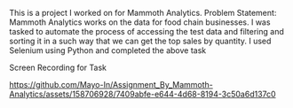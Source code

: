 This is a project I worked on for Mammoth Analytics.
Problem Statement: Mammoth Analytics works on the data for food chain businesses. I was tasked to automate the process of accessing the test data and filtering and sorting it in a such way that we can get the top sales by quantity.
I used Selenium using Python and completed the above task

Screen Recording for Task 

https://github.com/Mayo-In/Assignment_By_Mammoth-Analytics/assets/158706928/7409abfe-e644-4d68-8194-3c50a6d137c0
